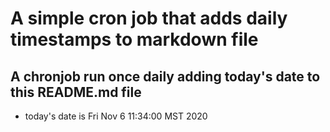 A simple cron job that adds daily timestamps to markdown file
============================================================
## A chronjob run once daily adding today's date to this README.md file
* today's date is Fri Nov  6 11:34:00 MST 2020
